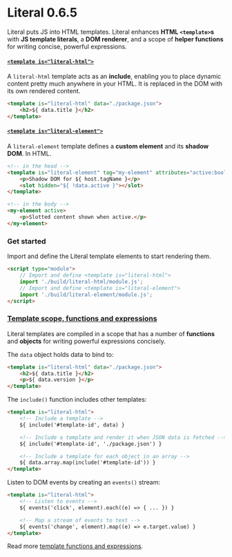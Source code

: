 # Literal <span class="text-06">0.6.5</span>

Literal puts JS into HTML templates. Literal enhances **HTML `<template>`s**
with **JS template literals**, a **DOM renderer**, and a scope of **helper
functions** for writing concise, powerful expressions.


#### [`<template is="literal-html">`](https://stephen.band/literal/literal-html/)

A `literal-html` template acts as an **include**, enabling you to place dynamic
content pretty much anywhere in your HTML. It is replaced in the DOM with its
own rendered content.

```html
<template is="literal-html" data="./package.json">
    <h2>${ data.title }</h2>
</template>
```


#### [`<template is="literal-element">`](https://stephen.band/literal/literal-element/)

A `literal-element` template defines a **custom element** and its **shadow DOM**.
In HTML.

```html
<!-- in the head -->
<template is="literal-element" tag="my-element" attributes="active:boolean">
    <p>Shadow DOM for ${ host.tagName }</p>
    <slot hidden="${ !data.active }"></slot>
</template>

<!-- in the body -->
<my-element active>
    <p>Slotted content shown when active.</p>
</my-element>
```


### Get started

Import and define the Literal template elements to start rendering them.

```html
<script type="module">
    // Import and define <template is="literal-html">
    import './build/literal-html/module.js';
    // Import and define <template is="literal-element">
    import './build/literal-element/module.js';
</script>
```


### [Template scope, functions and expressions](https://stephen.band/literal/templates/)

Literal templates are compiled in a scope that has a number of **functions** and
**objects** for writing powerful expressions concisely.

The `data` object holds data to bind to:

```html
<template is="literal-html" data="./package.json">
    <h2>${ data.title }</h2>
    <p>${ data.version }</p>
</template>
```

The `include()` function includes other templates:

```html
<template is="literal-html">
    <!-- Include a template -->
    ${ include('#template-id', data) }

    <!-- Include a template and render it when JSON data is fetched -->
    ${ include('#template-id', './package.json') }

    <!-- Include a template for each object in an array -->
    ${ data.array.map(include('#template-id')) }
</template>
```

Listen to DOM events by creating an `events()` stream:

```html
<template is="literal-html">
    <!-- Listen to events -->
    ${ events('click', element).each((e) => { ... }) }

    <!-- Map a stream of events to text -->
    ${ events('change', element).map((e) => e.target.value) }
</template>
```

Read more [template functions and expressions](https://stephen.band/literal/templates/).
